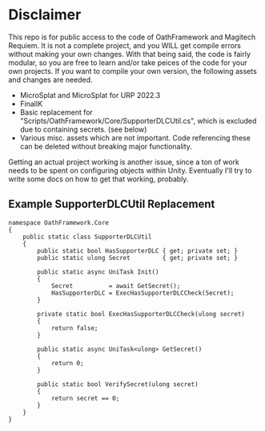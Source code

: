 # Disclaimer
This repo is for public access to the code of OathFramework and Magitech Requiem. It is not a complete project, and you WILL get compile errors without making your own changes. With that being said, the code is fairly modular, so you are free to learn and/or take peices of the code for your own projects.
If you want to compile your own version, the following assets and changes are needed.
- MicroSplat and MicroSplat for URP 2022.3
- FinalIK
- Basic replacement for "Scripts/OathFramework/Core/SupporterDLCUtil.cs", which is excluded due to containing secrets. (see below)
- Various misc. assets which are not important. Code referencing these can be deleted without breaking major functionality.

Getting an actual project working is another issue, since a ton of work needs to be spent on configuring objects within Unity. Eventually I'll try to write some docs on how to get that working, probably.

## Example SupporterDLCUtil Replacement

```
namespace OathFramework.Core 
{
    public static class SupporterDLCUtil
    {
        public static bool HasSupporterDLC { get; private set; }
        public static ulong Secret         { get; private set; }
    
        public static async UniTask Init()
        {
            Secret          = await GetSecret();
            HasSupporterDLC = ExecHasSupporterDLCCheck(Secret);
        }
    
        private static bool ExecHasSupporterDLCCheck(ulong secret)
        {
            return false;
        }
    
        public static async UniTask<ulong> GetSecret()
        {
            return 0;
        }
    
        public static bool VerifySecret(ulong secret)
        {
            return secret == 0;
        }
    }
}
```
